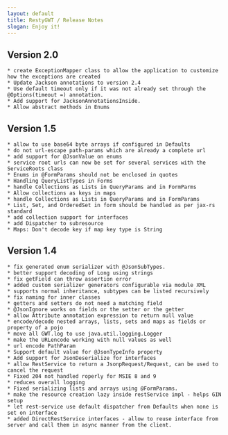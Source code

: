 ```yaml
---
layout: default
title: RestyGWT / Release Notes
slogan: Enjoy it!
---
```


## Version 2.0

	* create ExceptionMapper class to allow the application to customize how the exceptions are created
	* Update Jackson annotations to version 2.4
	* Use default timeout only if it was not already set through the @Options(timeout =) annotation.
	* Add support for JacksonAnnotationsInside.
	* Allow abstract methods in Enums

## Version 1.5

	* allow to use base64 byte arrays if configured in Defaults
	* do not url-escape path-params which are already a complete url
	* add support for @JsonValue on enums
	* service root urls can now be set for several services with the ServiceRoots class
	* Enums in @FormParams should not be enclosed in quotes
	* Handling QueryListTypes in Forms
	* handle Collections as Lists in QueryParams and in FormParms
	* Allow collections as keys in maps
	* handle Collections as Lists in QueryParams and in FormParams
	* List, Set, and OrderedSet in form should be handled as per jax-rs standard
	* add collection support for interfaces
	* add Dispatcher to subresource
	* Maps: Don't decode key if map key type is String
	
## Version 1.4

    * fix generated enum serializer with @JsonSubTypes.
    * better support decoding of Long using strings
    * fix getField can throw assertion error
	* added custom serializer generators configurable via module XML
	* supports normal inheritance, subtypes can be listed recursively
	* fix naming for inner classes
    * getters and setters do not need a matching field
	* @JsonIgnore works on fields or the setter or the getter
	* allow Attribute annotation expression to return null value
	* encode/decode nested arrays, lists, sets and maps as fields or property of a pojo
	* move all GWT.log to use java.util.logging.Logger
	* make the URLencode working with null values as well
	* url encode PathParam
	* Support default value for @JsonTypeInfo property
	* Add support for JsonDeserialize for interfaces
	* allow RestService to return a JsonpRequest/Request, can be used to cancel the request
	* Fixed 204 not handled roperly for MSIE 8 and 9
	* reduces overall logging
	* Fixed serializing lists and arrays using @FormParams.
	* make the resource creation lazy inside restService impl - helps GIN setup
	* let rest-service use default dispatcher from Defaults when none is set on interface
	* added DirectRestService interfaces - allow to reuse interface from server and call them in async manner from the client.
